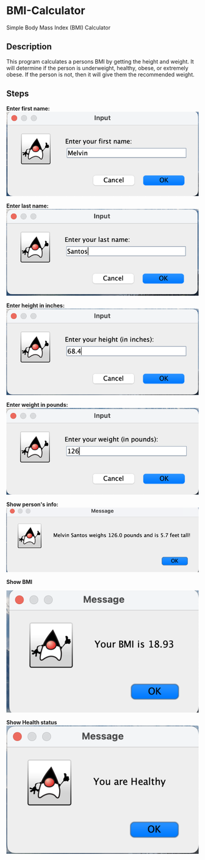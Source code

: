 # BMI-Calculator
Simple Body Mass Index (BMI) Calculator

## Description
This program calculates a persons BMI by getting the height and weight. It will determine if the person is underweight, healthy, obese, or extremely obese. If the person is not, then it will give them the recommended weight.

## **Steps**
**Enter first name:**
![](images/f-name.png)

**Enter last name:**
![](images/s-name.png)

**Enter height in inches:**
![](images/h-inches.png)

**Enter weight in pounds:**
![](images/w-pounds.png)

**Show person's info:**
![](images/p-info.png)

**Show BMI**

![](images/bmi.png)

**Show Health status**
![](images/health-status.png)


